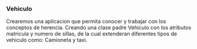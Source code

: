 ### Vehiculo

Crearemos una aplicacion que permita conocer y trabajar con los conceptos de herencia.
Creando una clase padre Vehiculo con los atributos matricula y numero de sillas, de la 
cual extenderan diferentes tipos de vehiculo como: Camioneta y taxi. 